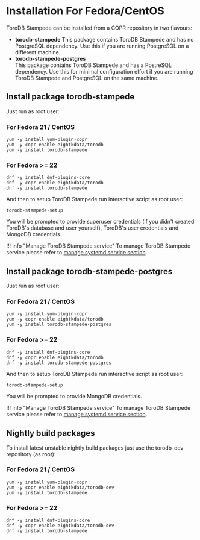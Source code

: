 <h1>Installation For Fedora/CentOS</h1>
ToroDB Stampede can be installed from a COPR repository in two flavours:

* **torodb-stampede**
  This package contains ToroDB Stampede and has no PostgreSQL dependency. Use this if you are running PostgreSQL on a different machine.
* **torodb-stampede-postgres**  
  This package contains ToroDB Stampede and has a PostreSQL dependency. Use this for minimal configuration effort if you are running ToroDB Stampede and PostgreSQL on the same machine.

## Install package torodb-stampede

Just run as root user:

### For Fedora 21 / CentOS

```no-highlight
yum -y install yum-plugin-copr
yum -y copr enable eightkdata/torodb
yum -y install torodb-stampede
```

### For Fedora >= 22

```no-highlight
dnf -y install dnf-plugins-core
dnf -y copr enable eightkdata/torodb
dnf -y install torodb-stampede
```

And then to setup ToroDB Stampede run interactive script as root user:

```no-highlight
torodb-stampede-setup
```

You will be prompted to provide superuser credentials (if you didn't created ToroDB's database and user yourself), ToroDB's user credentials and MongoDB credentials.

!!! info "Manage ToroDB Stampede service"
    To manage ToroDB Stampede service please refer to [manage systemd service section](binaries#manage-systemd-service). 

## Install package torodb-stampede-postgres

Just run as root user:

### For Fedora 21 / CentOS

```no-highlight
yum -y install yum-plugin-copr
yum -y copr enable eightkdata/torodb
yum -y install torodb-stampede-postgres
```

### For Fedora >= 22

```no-highlight
dnf -y install dnf-plugins-core
dnf -y copr enable eightkdata/torodb
dnf -y install torodb-stampede-postgres
```

And then to setup ToroDB Stampede run interactive script as root user:

```no-highlight
torodb-stampede-setup
```

You will be prompted to provide MongoDB credentials.

!!! info "Manage ToroDB Stampede service"
    To manage ToroDB Stampede service please refer to [manage systemd service section](binaries#manage-systemd-service). 

## Nightly build packages

To install latest unstable nightly build packages just use the torodb-dev repository (as root):

### For Fedora 21 / CentOS

```no-highlight
yum -y install yum-plugin-copr
yum -y copr enable eightkdata/torodb-dev
yum -y install torodb-stampede
```

### For Fedora >= 22

```no-highlight
dnf -y install dnf-plugins-core
dnf -y copr enable eightkdata/torodb-dev
dnf -y install torodb-stampede
```
